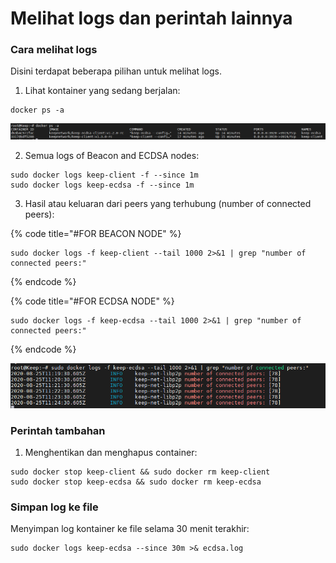 # Melihat logs dan perintah lainnya

### Cara melihat logs

Disini terdapat beberapa pilihan untuk melihat logs.

1. Lihat kontainer yang sedang berjalan:

```text
docker ps -a
```

![](../.gitbook/assets/image%20%2818%29.png)

   2. Semua logs of Beacon and ECDSA nodes:

```text
sudo docker logs keep-client -f --since 1m
sudo docker logs keep-ecdsa -f --since 1m
```

   3. Hasil atau keluaran dari peers yang terhubung \(number of connected peers\):

{% code title="\#FOR BEACON NODE" %}
```text
sudo docker logs -f keep-client --tail 1000 2>&1 | grep "number of connected peers:"
```
{% endcode %}

{% code title="\#FOR ECDSA NODE" %}
```text
sudo docker logs -f keep-ecdsa --tail 1000 2>&1 | grep "number of connected peers:"
```
{% endcode %}

![](../.gitbook/assets/image%20%2821%29.png)

### Perintah tambahan

1. Menghentikan dan menghapus container:

```text
sudo docker stop keep-client && sudo docker rm keep-client
sudo docker stop keep-ecdsa && sudo docker rm keep-ecdsa
```

### Simpan log ke file 

Menyimpan log kontainer ke file selama 30 menit terakhir:

```text
sudo docker logs keep-ecdsa --since 30m >& ecdsa.log
```

